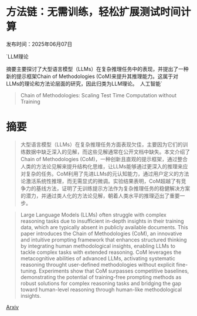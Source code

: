 # 方法链：无需训练，轻松扩展测试时间计算

发布时间：2025年06月07日

`LLM理论

摘要主要探讨了大型语言模型（LLMs）在复杂推理任务中的表现，并提出了一种新的提示框架Chain of Methodologies (CoM)来提升其推理能力。这属于对LLMs的理论和方法论层面的研究，因此归类为LLM理论。` `人工智能`

> Chain of Methodologies: Scaling Test Time Computation without Training

# 摘要

> 大型语言模型（LLMs）在复杂推理任务方面表现欠佳，主要因为它们的训练数据中缺乏深入的见解，而这些见解通常在公开文档中缺失。本文介绍了Chain of Methodologies (CoM)，一种创新且直观的提示框架，通过整合人类的方法论见解来提升结构化思维，让LLMs能够通过更深入的推理来应对复杂的任务。CoM利用了先进LLMs的元认知能力，通过用户定义的方法论激活系统性推理，而无需显式的微调。实验结果表明，CoM超越了有竞争力的基线方法，证明了无训练提示方法作为复杂推理任务的稳健解决方案的潜力，并通过类人化的方法论见解，朝着人类水平的推理迈出了重要一步。

> Large Language Models (LLMs) often struggle with complex reasoning tasks due to insufficient in-depth insights in their training data, which are typically absent in publicly available documents. This paper introduces the Chain of Methodologies (CoM), an innovative and intuitive prompting framework that enhances structured thinking by integrating human methodological insights, enabling LLMs to tackle complex tasks with extended reasoning. CoM leverages the metacognitive abilities of advanced LLMs, activating systematic reasoning throught user-defined methodologies without explicit fine-tuning. Experiments show that CoM surpasses competitive baselines, demonstrating the potential of training-free prompting methods as robust solutions for complex reasoning tasks and bridging the gap toward human-level reasoning through human-like methodological insights.

[Arxiv](https://arxiv.org/abs/2506.06982)